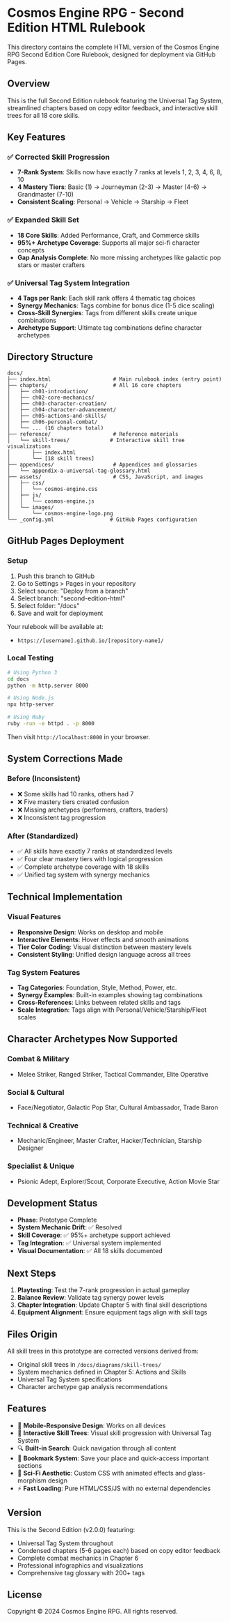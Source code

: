 # Cosmos Engine RPG - Second Edition HTML Rulebook

This directory contains the complete HTML version of the Cosmos Engine RPG Second Edition Core Rulebook, designed for deployment via GitHub Pages.

## Overview

This is the full Second Edition rulebook featuring the Universal Tag System, streamlined chapters based on copy editor feedback, and interactive skill trees for all 18 core skills.

## Key Features

### ✅ Corrected Skill Progression
- **7-Rank System**: Skills now have exactly 7 ranks at levels 1, 2, 3, 4, 6, 8, 10
- **4 Mastery Tiers**: Basic (1) → Journeyman (2-3) → Master (4-6) → Grandmaster (7-10)
- **Consistent Scaling**: Personal → Vehicle → Starship → Fleet

### ✅ Expanded Skill Set
- **18 Core Skills**: Added Performance, Craft, and Commerce skills
- **95%+ Archetype Coverage**: Supports all major sci-fi character concepts
- **Gap Analysis Complete**: No more missing archetypes like galactic pop stars or master crafters

### ✅ Universal Tag System Integration
- **4 Tags per Rank**: Each skill rank offers 4 thematic tag choices
- **Synergy Mechanics**: Tags combine for bonus dice (1-5 dice scaling)
- **Cross-Skill Synergies**: Tags from different skills create unique combinations
- **Archetype Support**: Ultimate tag combinations define character archetypes

## Directory Structure

```
docs/
├── index.html                    # Main rulebook index (entry point)
├── chapters/                     # All 16 core chapters
│   ├── ch01-introduction/
│   ├── ch02-core-mechanics/
│   ├── ch03-character-creation/
│   ├── ch04-character-advancement/
│   ├── ch05-actions-and-skills/
│   ├── ch06-personal-combat/
│   └── ... (16 chapters total)
├── reference/                    # Reference materials
│   └── skill-trees/             # Interactive skill tree visualizations
│       ├── index.html
│       └── [18 skill trees]
├── appendices/                   # Appendices and glossaries
│   └── appendix-a-universal-tag-glossary.html
├── assets/                       # CSS, JavaScript, and images
│   ├── css/
│   │   └── cosmos-engine.css
│   ├── js/
│   │   └── cosmos-engine.js
│   └── images/
│       └── cosmos-engine-logo.png
└── _config.yml                  # GitHub Pages configuration
```

## GitHub Pages Deployment

### Setup

1. Push this branch to GitHub
2. Go to Settings > Pages in your repository
3. Select source: "Deploy from a branch"
4. Select branch: "second-edition-html"
5. Select folder: "/docs"
6. Save and wait for deployment

Your rulebook will be available at:
- `https://[username].github.io/[repository-name]/`

### Local Testing

```bash
# Using Python 3
cd docs
python -m http.server 8000

# Using Node.js
npx http-server

# Using Ruby
ruby -run -e httpd . -p 8000
```

Then visit `http://localhost:8000` in your browser.

## System Corrections Made

### Before (Inconsistent)
- ❌ Some skills had 10 ranks, others had 7
- ❌ Five mastery tiers created confusion
- ❌ Missing archetypes (performers, crafters, traders)
- ❌ Inconsistent tag progression

### After (Standardized)
- ✅ All skills have exactly 7 ranks at standardized levels
- ✅ Four clear mastery tiers with logical progression
- ✅ Complete archetype coverage with 18 skills
- ✅ Unified tag system with synergy mechanics

## Technical Implementation

### Visual Features
- **Responsive Design**: Works on desktop and mobile
- **Interactive Elements**: Hover effects and smooth animations
- **Tier Color Coding**: Visual distinction between mastery levels
- **Consistent Styling**: Unified design language across all trees

### Tag System Features
- **Tag Categories**: Foundation, Style, Method, Power, etc.
- **Synergy Examples**: Built-in examples showing tag combinations
- **Cross-References**: Links between related skills and tags
- **Scale Integration**: Tags align with Personal/Vehicle/Starship/Fleet scales

## Character Archetypes Now Supported

### Combat & Military
- Melee Striker, Ranged Striker, Tactical Commander, Elite Operative

### Social & Cultural  
- Face/Negotiator, Galactic Pop Star, Cultural Ambassador, Trade Baron

### Technical & Creative
- Mechanic/Engineer, Master Crafter, Hacker/Technician, Starship Designer

### Specialist & Unique
- Psionic Adept, Explorer/Scout, Corporate Executive, Action Movie Star

## Development Status

- **Phase**: Prototype Complete
- **System Mechanic Drift**: ✅ Resolved
- **Skill Coverage**: ✅ 95%+ archetype support achieved
- **Tag Integration**: ✅ Universal system implemented
- **Visual Documentation**: ✅ All 18 skills documented

## Next Steps

1. **Playtesting**: Test the 7-rank progression in actual gameplay
2. **Balance Review**: Validate tag synergy power levels
3. **Chapter Integration**: Update Chapter 5 with final skill descriptions
4. **Equipment Alignment**: Ensure equipment tags align with skill tags

## Files Origin

All skill trees in this prototype are corrected versions derived from:
- Original skill trees in `/docs/diagrams/skill-trees/`
- System mechanics defined in Chapter 5: Actions and Skills
- Universal Tag System specifications
- Character archetype gap analysis recommendations

## Features

- 📱 **Mobile-Responsive Design**: Works on all devices
- 🎯 **Interactive Skill Trees**: Visual skill progression with Universal Tag System
- 🔍 **Built-in Search**: Quick navigation through all content
- 🔖 **Bookmark System**: Save your place and quick-access important sections
- 🌙 **Sci-Fi Aesthetic**: Custom CSS with animated effects and glass-morphism design
- ⚡ **Fast Loading**: Pure HTML/CSS/JS with no external dependencies

## Version

This is the Second Edition (v2.0.0) featuring:
- Universal Tag System throughout
- Condensed chapters (5-6 pages each) based on copy editor feedback
- Complete combat mechanics in Chapter 6
- Professional infographics and visualizations
- Comprehensive tag glossary with 200+ tags

## License

Copyright © 2024 Cosmos Engine RPG. All rights reserved.